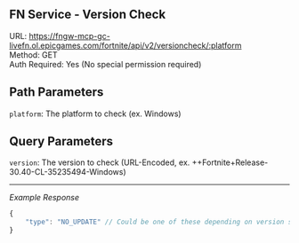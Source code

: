   ## FN Service - Version Check

URL: https://fngw-mcp-gc-livefn.ol.epicgames.com/fortnite/api/v2/versioncheck/:platform \
Method: GET \
Auth Required: Yes (No special permission required)

## Path Parameters

`platform`: The platform to check (ex. Windows)

## Query Parameters

`version`: The version to check (URL-Encoded, ex. ++Fortnite+Release-30.40-CL-35235494-Windows)

---

_Example Response_

```js
{
    "type": "NO_UPDATE" // Could be one of these depending on version state: NO_UPDATE, NOT_ENABLED, SOFT_UPDATE, HARD_UPDATE, APP_REDIRECT
}
```

